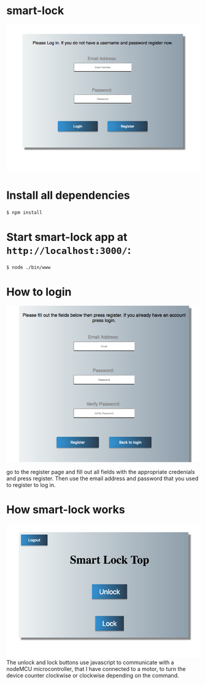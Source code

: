 # smart-lock 
<img src="public/images/login.png" width="846">

# Install all dependencies

```bash
$ npm install
```
# Start smart-lock app at `http://localhost:3000/`:

```bash
$ node ./bin/www
```

# How to login

<img src="public/images/register.png" width="846">

go to the register page and fill out all fields with the appropriate credenials and press register.
Then use the email address and password that you used to register to log in.

# How smart-lock works

<img src="public/images/smartLock.png" width="846">
The unlock and lock buttons use javascript to communicate with a nodeMCU microcontroller, that I have connected to a motor, to turn the device counter clockwise or clockwise depending on the command.
